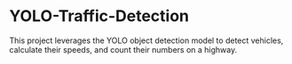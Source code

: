 # YOLO-Traffic-Detection
This project leverages the YOLO object detection model to detect vehicles, calculate their speeds, and count their numbers on a highway. 
